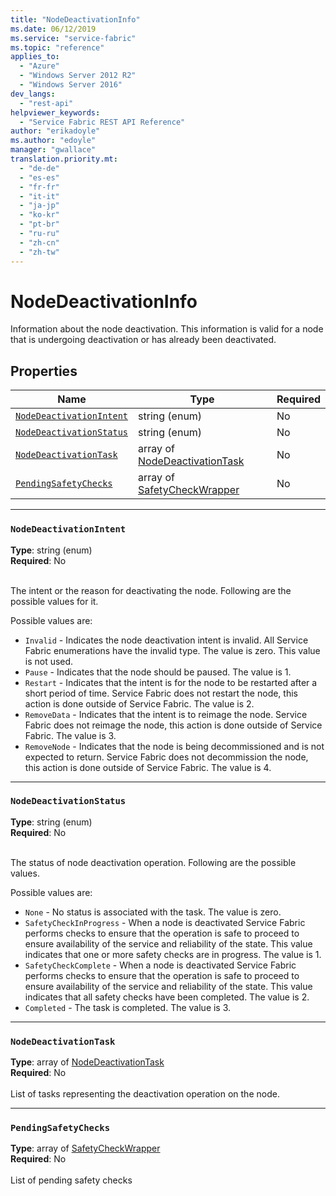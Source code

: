 ```yaml
---
title: "NodeDeactivationInfo"
ms.date: 06/12/2019
ms.service: "service-fabric"
ms.topic: "reference"
applies_to: 
  - "Azure"
  - "Windows Server 2012 R2"
  - "Windows Server 2016"
dev_langs: 
  - "rest-api"
helpviewer_keywords: 
  - "Service Fabric REST API Reference"
author: "erikadoyle"
ms.author: "edoyle"
manager: "gwallace"
translation.priority.mt: 
  - "de-de"
  - "es-es"
  - "fr-fr"
  - "it-it"
  - "ja-jp"
  - "ko-kr"
  - "pt-br"
  - "ru-ru"
  - "zh-cn"
  - "zh-tw"
---
```

# NodeDeactivationInfo

Information about the node deactivation. This information is valid for a node that is undergoing deactivation or has already been deactivated.

## Properties
| Name | Type | Required |
| --- | --- | --- |
| [`NodeDeactivationIntent`](#nodedeactivationintent) | string (enum) | No |
| [`NodeDeactivationStatus`](#nodedeactivationstatus) | string (enum) | No |
| [`NodeDeactivationTask`](#nodedeactivationtask) | array of [NodeDeactivationTask](sfclient-v65-model-nodedeactivationtask.md) | No |
| [`PendingSafetyChecks`](#pendingsafetychecks) | array of [SafetyCheckWrapper](sfclient-v65-model-safetycheckwrapper.md) | No |

____
### `NodeDeactivationIntent`
__Type__: string (enum) <br/>
__Required__: No<br/>
<br/>


The intent or the reason for deactivating the node. Following are the possible values for it.

Possible values are: 

  - `Invalid` - Indicates the node deactivation intent is invalid. All Service Fabric enumerations have the invalid type. The value is zero. This value is not used.
  - `Pause` - Indicates that the node should be paused. The value is 1.
  - `Restart` - Indicates that the intent is for the node to be restarted after a short period of time. Service Fabric does not restart the node, this action is done outside of Service Fabric. The value is 2.
  - `RemoveData` - Indicates that the intent is to reimage the node. Service Fabric does not reimage the node, this action is done outside of Service Fabric. The value is 3.
  - `RemoveNode` - Indicates that the node is being decommissioned and is not expected to return. Service Fabric does not decommission the node, this action is done outside of Service Fabric. The value is 4.



____
### `NodeDeactivationStatus`
__Type__: string (enum) <br/>
__Required__: No<br/>
<br/>


The status of node deactivation operation. Following are the possible values.

Possible values are: 

  - `None` - No status is associated with the task. The value is zero.
  - `SafetyCheckInProgress` - When a node is deactivated Service Fabric performs checks to ensure that the operation is safe to proceed to ensure availability of the service and reliability of the state. This value indicates that one or more safety checks are in progress. The value is 1.
  - `SafetyCheckComplete` - When a node is deactivated Service Fabric performs checks to ensure that the operation is safe to proceed to ensure availability of the service and reliability of the state. This value indicates that all safety checks have been completed. The value is 2.
  - `Completed` - The task is completed. The value is 3.



____
### `NodeDeactivationTask`
__Type__: array of [NodeDeactivationTask](sfclient-v65-model-nodedeactivationtask.md) <br/>
__Required__: No<br/>
<br/>
List of tasks representing the deactivation operation on the node.

____
### `PendingSafetyChecks`
__Type__: array of [SafetyCheckWrapper](sfclient-v65-model-safetycheckwrapper.md) <br/>
__Required__: No<br/>
<br/>
List of pending safety checks
